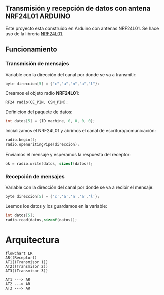 ## Transmisión y recepción de datos con antena NRF24L01 ARDUINO

Este proyecto esta construido en Arduino con antenas NRF24L01. Se hace uso de la libreria [NRF24L01](https://github.com/nRF24/RF24).

## Funcionamiento

### Transmisión de mensajes

Variable con la dirección del canal por donde se va a transmitir: 
``` c
byte direccion[5] = {"c","a","n","a","l"}:
```

Creamos el objeto radio **NRF24L01**:
``` c
RF24 radio(CE_PIN, CSN_PIN);
```

Definicion del paquete de datos:
``` c
int datos[5] = {ID_machine, 0, 0, 0, 0}; 
```

Inicializamos el NRF24L01 y abrimos el canal de escritura/comunicación:
``` c
radio.begin();
radio.openWritingPipe(direccion);
```

Enviamos el mensaje y esperamos la respuesta del receptor:
``` c
ok = radio.write(datos, sizeof(datos)); 
```

### Recepción de mensajes

Variable con la dirección del canal por donde se va a recibir el mensaje: 
``` c
byte direccion[5] = {'c','a','n','a','l'};
```

Leemos los datos y los guardamos en la variable:
``` c
int datos[5];
radio.read(datos,sizeof(datos));
```

# Arquitectura

``` mermaid
flowchart LR
AR((Receptor))
AT1((Transmisor 1))
AT2((Transmisor 2))
AT3((Transmisor 3))

AT1 ---> AR 
AT2 ---> AR
AT3 ---> AR
